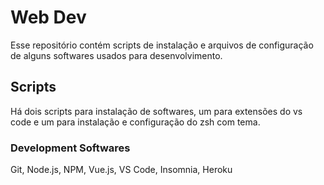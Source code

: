 # Web Dev

Esse repositório contém scripts de instalação e arquivos de configuração de alguns softwares usados para desenvolvimento.

## Scripts

Há dois scripts para instalação de softwares, um para extensões do vs code e um para instalação e configuração do zsh com tema.

### Development Softwares

Git, Node.js, NPM, Vue.js, VS Code, Insomnia, Heroku

### 